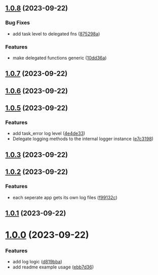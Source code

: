 ## [1.0.8](https://github.com/Chia-Network/core-registry-logger/compare/1.0.7...1.0.8) (2023-09-22)


### Bug Fixes

* add task level to delegated fns ([875298a](https://github.com/Chia-Network/core-registry-logger/commit/875298a356bfd71e2daa02c0aa3055724209b268))


### Features

* make delegated functions generic ([10dd36a](https://github.com/Chia-Network/core-registry-logger/commit/10dd36a78dca9904a672da5a2b1b5dda0d738508))



## [1.0.7](https://github.com/Chia-Network/core-registry-logger/compare/1.0.6...1.0.7) (2023-09-22)



## [1.0.6](https://github.com/Chia-Network/core-registry-logger/compare/1.0.5...1.0.6) (2023-09-22)



## [1.0.5](https://github.com/Chia-Network/core-registry-logger/compare/1.0.3...1.0.5) (2023-09-22)


### Features

* add task_error log level ([4e4de33](https://github.com/Chia-Network/core-registry-logger/commit/4e4de33f4bbd0f7a6b24dd1f28ab18d2b2aafda0))
* Delegate logging methods to the internal logger instance ([e7c3198](https://github.com/Chia-Network/core-registry-logger/commit/e7c31981c249d442dde4212d0979ded41671b27f))



## [1.0.3](https://github.com/Chia-Network/core-registry-logger/compare/1.0.2...1.0.3) (2023-09-22)



## [1.0.2](https://github.com/Chia-Network/core-registry-logger/compare/1.0.1...1.0.2) (2023-09-22)


### Features

* each seperate app gets its own log files ([f99132c](https://github.com/Chia-Network/core-registry-logger/commit/f99132cd1fb339227de546b3f0bbbde64b0e4ea4))



## [1.0.1](https://github.com/Chia-Network/core-registry-logger/compare/1.0.0...1.0.1) (2023-09-22)



# [1.0.0](https://github.com/Chia-Network/core-registry-logger/compare/d819bba155d4018c12bbf72d120bebdf9931c81e...1.0.0) (2023-09-22)


### Features

* add log logic ([d819bba](https://github.com/Chia-Network/core-registry-logger/commit/d819bba155d4018c12bbf72d120bebdf9931c81e))
* add readme example usage ([ebb7d36](https://github.com/Chia-Network/core-registry-logger/commit/ebb7d36201f8d9643af0896162516dabf0ce3d13))



